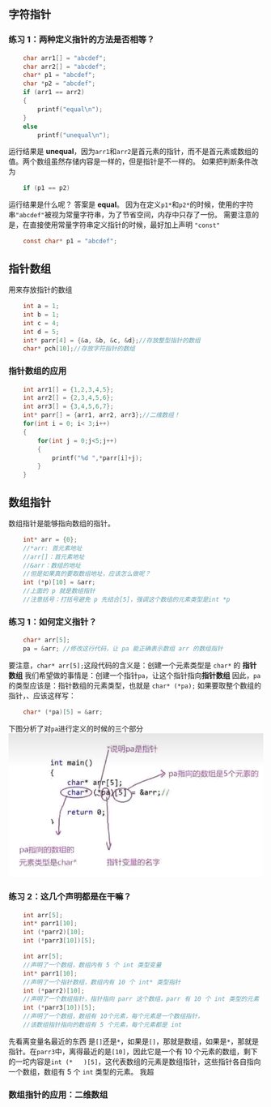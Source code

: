 

## 字符指针

### 练习 1：两种定义指针的方法是否相等？
```c
    char arr1[] = "abcdef";
    char arr2[] = "abcdef";
    char* p1 = "abcdef";
    char *p2 = "abcdef";
    if (arr1 == arr2)
    {
        printf("equal\n");
    }
    else
        printf("unequal\n");
```
运行结果是 **unequal**，因为`arr1`和`arr2`是首元素的指针，而不是首元素或数组的值。两个数组虽然存储内容是一样的，但是指针是不一样的。
如果把判断条件改为
```c
    if (p1 == p2)
```
运行结果是什么呢？
答案是 **equal**。
因为在定义`p1*`和`p2*`的时候，使用的字符串`"abcdef"`被视为常量字符串，为了节省空间，内存中只存了一份。
需要注意的是，在直接使用常量字符串定义指针的时候，最好加上声明 `"const"`
```c
    const char* p1 = "abcdef";
```

## 指针数组
用来存放指针的数组
```c
    int a = 1;
    int b = 1;
    int c = 4;
    int d = 5;
    int* parr[4] = {&a, &b, &c, &d};//存放整型指针的数组
    char* pch[10];//存放字符指针的数组
```
### 指针数组的应用
```c
    int arr1[] = {1,2,3,4,5};
    int arr2[] = {2,3,4,5,6};
    int arr3[] = {3,4,5,6,7};
    int* parr[] = {arr1, arr2, arr3};//二维数组！
    for(int i = 0; i< 3;i++)
    {
        for(int j = 0;j<5;j++)
        {
            printf("%d ",*parr[i]+j);
        }
    }
```
## 数组指针
数组指针是能够指向数组的指针。
```c
    int* arr = {0};
    //*arr: 首元素地址
    //arr[]：首元素地址
    //&arr：数组的地址
    //但是如果真的要取数组地址，应该怎么做呢？
    int (*p)[10] = &arr;
    //上面的 p 就是数组指针
    //注意括号：打括号避免 p 先结合[5]，强调这个数组的元素类型是int *p
```
### 练习 1：如何定义指针？
```c
    char* arr[5];
    pa = &arr; //修改这行代码，让 pa 能正确表示数组 arr 的数组指针
```
要注意，`char* arr[5];`这段代码的含义是：创建一个元素类型是 `char*` 的 **指针数组**
我们希望做的事情是：创建一个指针`pa`，让这个指针指向**指针数组**
因此，`pa`的类型应该是：指针数组的元素类型，也就是   `char* (*pa);`
如果要取整个数组的指针，、应该这样写：
```c
    char* (*pa)[5] = &arr;
```
下图分析了对`pa`进行定义的时候的三个部分
![指针进阶_p1](./指针进阶_p1.png)
### 练习 2：这几个声明都是在干嘛？
```c
    int arr[5];
    int* parr1[10];
    int (*parr2)[10];
    int (*parr3[10])[5];
```
```c
    int arr[5];
    //声明了一个数组，数组内有 5 个 int 类型变量
    int* parr1[10];
    //声明了一个指针数组，数组内有 10 个 int* 类型指针
    int (*parr2)[10];
    //声明了一个数组指针，指针指向 parr 这个数组，parr 有 10 个 int 类型的元素
    int (*parr3[10])[5];
    //声明了一个数组，数组有 10个元素，每个元素是一个数组指针，
    //该数组指针指向的数组有 5 个元素，每个元素都是 int
```
先看离变量名最近的东西 是`[]`还是`*`，如果是`[]`，那就是数组，如果是`*`，那就是指针。在`parr3`中，离得最近的是`[10]`，因此它是一个有 10 个元素的数组，剩下的一坨内容是`int (*   )[5]`，这代表数组的元素是数组指针，这些指针各自指向一个数组，数组有 5 个 `int` 类型的元素。
    我超
### 数组指针的应用：二维数组
```


```
